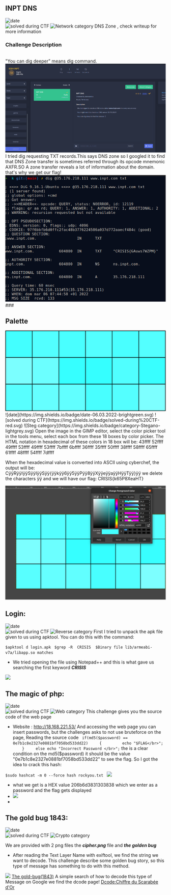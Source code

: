 ## INPT DNS 
![date](https://img.shields.io/badge/date-06.03.2022-brightgreen.svg)  
![solved during CTF](https://img.shields.io/badge/solved-during%20CTF-red.svg) 
![Network category](https://img.shields.io/badge/category-Network-lightgrey.svg)
DNS Zone , check writeup for more information
### Challenge Description
<br/>
"You can dig deeper" means dig command.
<img src="inptdns.png"/> 
I tried dig requesting TXT records.This says DNS zone so I googled it to find that DNS Zone transfer is sometimes referred through its opcode mnemonic AXFR.SO A zone transfer reveals a lot of information about the domain. that's why we get our flag!
<img src="dig.png"/> 
### 

<br/>

## Palette 
<img src="palette.PNG"/> 
![date](https://img.shields.io/badge/date-06.03.2022-brightgreen.svg)  
![solved during CTF](https://img.shields.io/badge/solved-during%20CTF-red.svg) 
![Steg category](https://img.shields.io/badge/category-Stegano-lightgrey.svg)
Open the image in the GIMP editor, select the color picker tool in the tools menu, select each box from these 18 boxes by color picker.
The HTML notation in hexadecimal of these colors in 18 box will be:
43ffff  52ffff  49ffff  53ffff  49ffff  53ffff
7bffff  6bffff  36ffff  35ffff  50ffff  38ffff
58ffff  65ffff  61ffff  48ffff  54ffff  7dffff

When the hexadecimal value is converted into ASCII using cyberchef, the output will be:
CÿÿRÿÿIÿÿSÿÿIÿÿSÿÿ{ÿÿkÿÿ6ÿÿ5ÿÿPÿÿ8ÿÿXÿÿeÿÿaÿÿHÿÿTÿÿ}ÿÿ
we delete the characters ÿÿ and we will have our flag: 
CRISIS{k65P8XeaHT}

<img src="gimp.png"/> 

## Login:
![date](https://img.shields.io/badge/date-06.03.2022-brightgreen.svg)  
![solved during CTF](https://img.shields.io/badge/solved-during%20CTF-red.svg) 
![Reverse category](https://img.shields.io/badge/category-Reverse-lightgrey.svg)
First I tried to unpack the apk file given to us using apktool. You can do this with the command:

 ```$apktool d login.apk ```
 ```$grep -R  CRISIS  $Binary file lib/armeabi-v7a/libapp.so matches ```
 - We tried opening the file using Notepad++ and this is what gave us searching the first keyword ***CRISIS***
<img src="login.png"/> 

## The magic of php:
![date](https://img.shields.io/badge/date-06.03.2022-brightgreen.svg)  
![solved during CTF](https://img.shields.io/badge/solved-during%20CTF-red.svg) 
![Web category](https://img.shields.io/badge/category-Web-lightgrey.svg)
This challenge gives you the source code of the web page 

- Website : http://18.168.221.53/
And accessing the web page you can insert passwords, but the challenges asks to not use bruteforce on the page, Reading the source code ``` if(md5($password) == 0e7b1c8e2327e0881bf7058bd533dd22)
    {
        echo "$FLAG</br>";
    }
    else echo "Incorrect Password </br>";``` the is a clear condition on the md5($password) it should be the value "0e7b1c8e2327e0881bf7058bd533dd22" to see the flag.
So I got the idea to crack this hash:

```$sudo hashcat -m 0 --force hash rockyou.txt ``` 
<img src="hash1.png"/> 
- what we get is a HEX value 206b6d3831303838 which we enter as a password and the flag gets displayed
- <img src="flag-magic.png"/> 
- 
## The gold bug 1843: 
![date](https://img.shields.io/badge/date-06.03.2022-brightgreen.svg)  
![solved during CTF](https://img.shields.io/badge/solved-during%20CTF-red.svg) 
![Crypto category](https://img.shields.io/badge/category-Crypto-lightgrey.svg)


We are provided with 2 png files the ***cipher.png*** file and ***the golden bug***
- After reading the Text Layer Name with exiftool, we find the string we want to decode. This challenge describe some golden bug story, so this type of message has something to do with this method.
<img src="exif-cipher.png"/> 
<a href="https://en.wikipedia.org/wiki/The_Gold-Bug">The gold-bug(1843)</a>
A simple search of how to decode this type of Message on Google we find the dcode page!
<a href="https://www.dcode.fr/scarabee-or-poe">Dcode:Chiffre du Scarabée d'Or</a>
